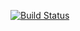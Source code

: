 [![Build Status](https://travis-ci.org/m4sun/CSE110Lab5.svg?branch=master)](https://travis-ci.org/m4sun/CSE110Lab5)
